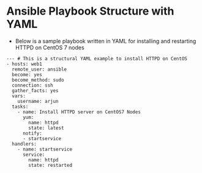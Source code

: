 # Ansible Playbook Structure with YAML

- Below is a sample playbook written in YAML for installing and restarting HTTPD on CentOS 7 nodes

```
--- # This is a structural YAML example to install HTTPD on CentOS
- hosts: web1
  remote_user: ansible
  become: yes
  become_method: sudo
  connection: ssh
  gather_facts: yes
  vars:
    username: arjun
  tasks:
    - name: Install HTTPD server on CentOS7 Nodes
      yum:
        name: httpd
        state: latest
      notify:
      - startservice
  handlers:
    - name: startservice
      service:
        name: httpd
        state: restarted
```
